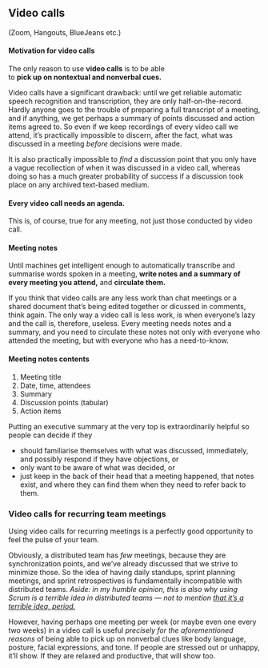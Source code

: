 ## Video calls

(Zoom, Hangouts, BlueJeans etc.)


#### Motivation for video calls <!-- .element class="hidden" -->

The only reason to use **video calls** is to be able  
to **pick up on nontextual and nonverbal cues.**

<!-- Note -->
Video calls have a significant drawback: until we get reliable
automatic speech recognition and transcription, they are only
half-on-the-record. Hardly anyone goes to the trouble of preparing a
full transcript of a meeting, and if anything, we get perhaps a
summary of points discussed and action items agreed to. So even if we
keep recordings of every video call we attend, it’s practically
impossible to discern, after the fact, what was discussed in a meeting
_before_ decisions were made.

It is also practically impossible to _find_ a discussion point that
you only have a vague recollection of when it was discussed in a video
call, whereas doing so has a much greater probability of success if
a discussion took place on any archived text-based medium.


#### Every video call needs an agenda.

<!-- Note -->
This is, of course, true for any meeting, not just those conducted by
video call.


#### Meeting notes <!-- .element class="hidden" -->

Until machines get intelligent enough to automatically transcribe and
summarise words spoken in a meeting, **write notes and a summary of
every meeting you attend,** and **circulate them.**

<!-- Note -->
If you think that video calls are any less work than chat meetings or
a shared document that’s being edited together or dicussed in
comments, think again. The only way a video call is less work, is when
everyone’s lazy and the call is, therefore, useless. Every meeting
needs notes and a summary, and you need to circulate these notes not
only with everyone who attended the meeting, but with everyone who has
a need-to-know.


#### Meeting notes contents <!-- .element class="hidden" -->

1. Meeting title
2. Date, time, attendees
3. Summary
4. Discussion points (tabular)
5. Action items

<!-- Note -->

Putting an executive summary at the very top is extraordinarily
helpful so people can decide if they

* should familiarise themselves with what was discussed, immediately,
  and possibly respond if they have objections, or
* only want to be aware of what was decided, or
* just keep in the back of their head that a meeting happened, that
  notes exist, and where they can find them when they need to refer
  back to them.


### Video calls for recurring team meetings

<!-- Note -->
Using video calls for recurring meetings is a perfectly good
opportunity to feel the pulse of your team.

Obviously, a distributed team has *few* meetings, because they are
synchronization points, and we’ve already discussed that we strive to
minimize those. So the idea of having daily standups, sprint planning
meetings, and sprint retrospectives is fundamentally incompatible with
distributed teams. *Aside: in my humble opinion, this is also why
using Scrum is a terrible idea in distributed teams — not to mention
[that it’s a terrible idea, period.](https://youtu.be/f-ULT_Ic4qk)*

However, having perhaps one meeting per week (or maybe even one every
two weeks) in a video call is useful *precisely for the aforementioned
reasons* of being able to pick up on nonverbal clues like body
language, posture, facial expressions, and tone. If people are
stressed out or unhappy, it’ll show. If they are relaxed and
productive, that will show too.
